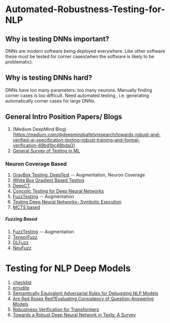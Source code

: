 # Automated-Robustness-Testing-for-NLP
## Why is testing DNNs important?
DNNs are modern software being deployed everywhere. Like other software these must be tested for corner cases(when the software is likely to be problematic). 
## Why is testing DNNs hard?
DNNs have too many parameters: too many neurons. Manually finding corner cases is too difficult. Need automated testing , i.e. generating automatically corner cases for large DNNs. 

## General Intro Position Papers/ Blogs
1. (Medium DeepMind Blog)[https://medium.com/@deepmindsafetyresearch/towards-robust-and-verified-ai-specification-testing-robust-training-and-formal-verification-69bd1bc48bdaΩ]
2. [General Survey of Testing in ML](https://ieeexplore.ieee.org/stamp/stamp.jsp?tp=&arnumber=9000651)
### Neuron Coverage Based 
  1. [GrayBox Testing: DeepTest](https://arxiv.org/pdf/1708.08559.pdf) -- Augmentation, Neuron Coverage
  2. [White Box Gradient Based Testing](https://arxiv.org/abs/1705.06640)
  3. [DeepCT](https://ieeexplore.ieee.org/stamp/stamp.jsp?tp=&arnumber=8668044)
  4. [Concolic Testing for Deep Neural Networks](http://qav.comlab.ox.ac.uk/papers/swr+18.pdf)
  5. [FuzzTesting](https://www.comp.nus.edu.sg/~abhik/pdf/ICSE20_Sensei.pdf) -- Augmentation
  6. [Testing Deep Neural Networks- Symbolic Execution](https://arxiv.org/abs/1803.04792)
  7. [MCTS based](https://arxiv.org/abs/1710.07859)
  
##### Fuzzing Based 
1. [FuzzTesting](https://www.comp.nus.edu.sg/~abhik/pdf/ICSE20_Sensei.pdf) -- Augmentation
2. [TensorFuzz](http://proceedings.mlr.press/v97/odena19a/odena19a.pdf)
3. [DLFuzz](https://arxiv.org/pdf/1808.09413.pdf)
4. [NeuFuzz](https://wcventure.github.io/FuzzingPaper/Paper/Access19_NeuFuzz%20.pdf)
# Testing for NLP Deep Models 
1. [checklist](https://homes.cs.washington.edu/~marcotcr/acl20_checklist.pdf)
2. [errudite](https://homes.cs.washington.edu/~marcotcr/acl19_errudite.pdf)
3. [Semantically Equivalent Adversarial Rules for Debugging NLP Models](https://homes.cs.washington.edu/~marcotcr/acl18.pdf)
4. [Are Red Roses Red?Evaluating Consistency of Question-Answering Models](https://homes.cs.washington.edu/~marcotcr/acl19_implication.pdf)
5. [Robustness Verification for Transformers](https://arxiv.org/pdf/2002.06622.pdf)
6. [Towards a Robust Deep Neural Network in Texts: A Survey](https://arxiv.org/pdf/1902.07285.pdf)

